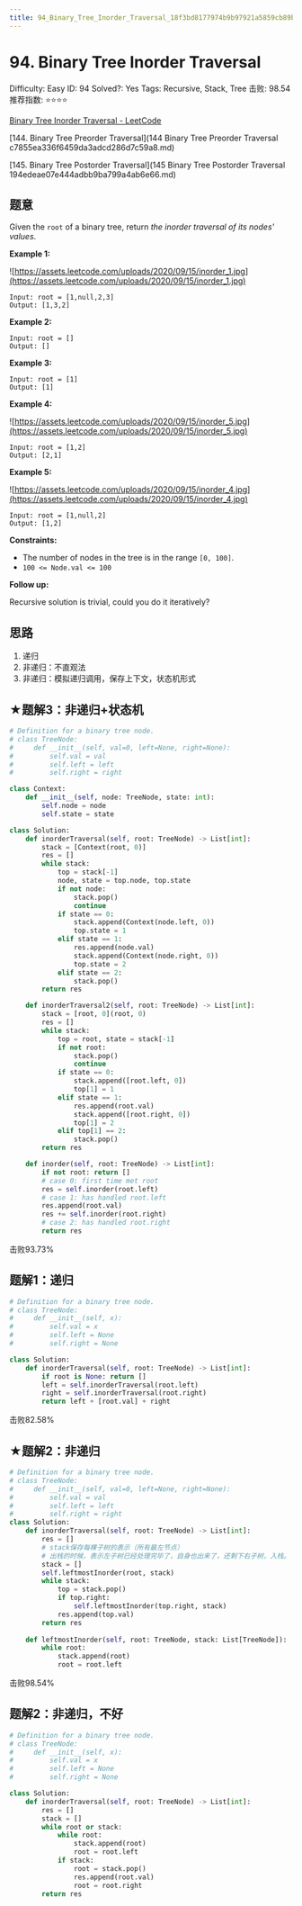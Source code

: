 ```yaml
---
title: 94_Binary_Tree_Inorder_Traversal_18f3bd8177974b9b97921a5859cb89bc
---
```


# 94. Binary Tree Inorder Traversal

Difficulty: Easy
ID: 94
Solved?: Yes
Tags: Recursive, Stack, Tree
击败: 98.54
推荐指数: ⭐⭐⭐⭐

[Binary Tree Inorder Traversal - LeetCode](https://leetcode.com/problems/binary-tree-inorder-traversal/)

[144. Binary Tree Preorder Traversal](144 Binary Tree Preorder Traversal c7855ea336f6459da3adcd286d7c59a8.md) 

[145. Binary Tree Postorder Traversal](145 Binary Tree Postorder Traversal 194edeae07e444adbb9ba799a4ab6e66.md) 

## 题意

Given the `root` of a binary tree, return *the inorder traversal of its nodes' values*.

**Example 1:**

![https://assets.leetcode.com/uploads/2020/09/15/inorder_1.jpg](https://assets.leetcode.com/uploads/2020/09/15/inorder_1.jpg)

```
Input: root = [1,null,2,3]
Output: [1,3,2]
```

**Example 2:**

```
Input: root = []
Output: []
```

**Example 3:**

```
Input: root = [1]
Output: [1]
```

**Example 4:**

![https://assets.leetcode.com/uploads/2020/09/15/inorder_5.jpg](https://assets.leetcode.com/uploads/2020/09/15/inorder_5.jpg)

```
Input: root = [1,2]
Output: [2,1]
```

**Example 5:**

![https://assets.leetcode.com/uploads/2020/09/15/inorder_4.jpg](https://assets.leetcode.com/uploads/2020/09/15/inorder_4.jpg)

```
Input: root = [1,null,2]
Output: [1,2]
```

**Constraints:**

- The number of nodes in the tree is in the range `[0, 100]`.
- `100 <= Node.val <= 100`

**Follow up:**

Recursive solution is trivial, could you do it iteratively?

## 思路

1. 递归
2. 非递归：不直观法
3. 非递归：模拟递归调用，保存上下文，状态机形式

## ★题解3：非递归+状态机

```python
# Definition for a binary tree node.
# class TreeNode:
#     def __init__(self, val=0, left=None, right=None):
#         self.val = val
#         self.left = left
#         self.right = right

class Context:
    def __init__(self, node: TreeNode, state: int):
        self.node = node
        self.state = state

class Solution:
    def inorderTraversal(self, root: TreeNode) -> List[int]:
        stack = [Context(root, 0)]
        res = []
        while stack:
            top = stack[-1]
            node, state = top.node, top.state
            if not node:
                stack.pop()
                continue
            if state == 0:
                stack.append(Context(node.left, 0))
                top.state = 1
            elif state == 1:
                res.append(node.val)
                stack.append(Context(node.right, 0))
                top.state = 2
            elif state == 2:
                stack.pop()
        return res

    def inorderTraversal2(self, root: TreeNode) -> List[int]:
        stack = [root, 0](root, 0)
        res = []
        while stack:
            top = root, state = stack[-1]
            if not root:
                stack.pop()
                continue
            if state == 0:
                stack.append([root.left, 0])
                top[1] = 1
            elif state == 1:
                res.append(root.val)
                stack.append([root.right, 0])
                top[1] = 2
            elif top[1] == 2:
                stack.pop()
        return res

    def inorder(self, root: TreeNode) -> List[int]:
        if not root: return []
        # case 0: first time met root
        res = self.inorder(root.left)
        # case 1: has handled root.left
        res.append(root.val)
        res += self.inorder(root.right)
        # case 2: has handled root.right
        return res
```

击败93.73%

## 题解1：递归

```python
# Definition for a binary tree node.
# class TreeNode:
#     def __init__(self, x):
#         self.val = x
#         self.left = None
#         self.right = None

class Solution:
    def inorderTraversal(self, root: TreeNode) -> List[int]:
        if root is None: return []
        left = self.inorderTraversal(root.left)
        right = self.inorderTraversal(root.right)
        return left + [root.val] + right
```

击败82.58%

## ★题解2：非递归

```python
# Definition for a binary tree node.
# class TreeNode:
#     def __init__(self, val=0, left=None, right=None):
#         self.val = val
#         self.left = left
#         self.right = right
class Solution:
    def inorderTraversal(self, root: TreeNode) -> List[int]:
        res = []
        # stack保存每棵子树的表示（所有最左节点）
        # 出栈的时候，表示左子树已经处理完毕了，自身也出来了，还剩下右子树，入栈。
        stack = []
        self.leftmostInorder(root, stack)
        while stack:
            top = stack.pop()
            if top.right:
                self.leftmostInorder(top.right, stack)
            res.append(top.val)
        return res
    
    def leftmostInorder(self, root: TreeNode, stack: List[TreeNode]):
        while root:
            stack.append(root)
            root = root.left
```

击败98.54%

## 题解2：非递归，不好

```python
# Definition for a binary tree node.
# class TreeNode:
#     def __init__(self, x):
#         self.val = x
#         self.left = None
#         self.right = None

class Solution:
    def inorderTraversal(self, root: TreeNode) -> List[int]:
        res = []
        stack = []
        while root or stack:
            while root:
                stack.append(root)
                root = root.left
            if stack:
                root = stack.pop()
                res.append(root.val)
                root = root.right
        return res
```